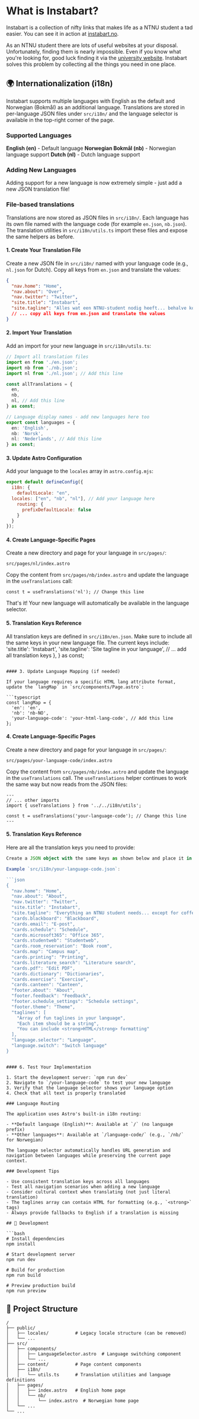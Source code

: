 # What is Instabart?

Instabart is a collection of nifty links that makes life as a NTNU student a tad easier. You can see it in action at [instabart.no](http://instabart.no).

As an NTNU student there are lots of useful websites at your disposal. Unfortunately, finding them is nearly impossible. Even if you know what you're looking for, good luck finding it via the [university website](http://xkcd.com/773/). Instabart solves this problem by collecting all the things you need in one place.

## 🌍 Internationalization (i18n)

Instabart supports multiple languages with English as the default and Norwegian (Bokmål) as an additional language. Translations are stored in per-language JSON files under `src/i18n/` and the language selector is available in the top-right corner of the page.

### Supported Languages

**English (en)** - Default language
**Norwegian Bokmål (nb)** - Norwegian language support
**Dutch (nl)** - Dutch language support

### Adding New Languages

Adding support for a new language is now extremely simple - just add a new JSON translation file!

### File-based translations

Translations are now stored as JSON files in `src/i18n/`. Each language has its own file named with the language code (for example `en.json`, `nb.json`). The translation utilities in `src/i18n/utils.ts` import these files and expose the same helpers as before.

#### 1. Create Your Translation File

Create a new JSON file in `src/i18n/` named with your language code (e.g., `nl.json` for Dutch). Copy all keys from `en.json` and translate the values:

```json
{
  "nav.home": "Home",
  "nav.about": "Over",
  "nav.twitter": "Twitter",
  "site.title": "Instabart",
  "site.tagline": "Alles wat een NTNU-student nodig heeft... behalve koffie",
  // ... copy all keys from en.json and translate the values
}
```

#### 2. Import Your Translation

Add an import for your new language in `src/i18n/utils.ts`:

```typescript
// Import all translation files
import en from './en.json';
import nb from './nb.json';
import nl from './nl.json'; // Add this line

const allTranslations = {
  en,
  nb,
  nl, // Add this line
} as const;

// Language display names - add new languages here too
export const languages = {
  en: 'English',
  nb: 'Norsk',
  nl: 'Nederlands', // Add this line
} as const;
```

#### 3. Update Astro Configuration

Add your language to the `locales` array in `astro.config.mjs`:

```javascript
export default defineConfig({
  i18n: {
    defaultLocale: "en",
  locales: ["en", "nb", "nl"], // Add your language here
    routing: {
      prefixDefaultLocale: false
    }
  }
});
```

#### 4. Create Language-Specific Pages

Create a new directory and page for your language in `src/pages/`:

```
src/pages/nl/index.astro
```

Copy the content from `src/pages/nb/index.astro` and update the language in the `useTranslations` call:

```astro
const t = useTranslations('nl'); // Change this line
```

That's it! Your new language will automatically be available in the language selector.

#### 5. Translation Keys Reference

All translation keys are defined in `src/i18n/en.json`. Make sure to include all the same keys in your new language file. The current keys include:
    'site.title': 'Instabart',
    'site.tagline': 'Site tagline in your language',
    // ... add all translation keys
  },
} as const;
```

#### 3. Update Language Mapping (if needed)

If your language requires a specific HTML lang attribute format, update the `langMap` in `src/components/Page.astro`:

```typescript
const langMap = {
  'en': 'en',
  'nb': 'nb-NO',
  'your-language-code': 'your-html-lang-code', // Add this line
};
```

#### 4. Create Language-Specific Pages

Create a new directory and page for your language in `src/pages/`:

```
src/pages/your-language-code/index.astro
```

Copy the content from `src/pages/nb/index.astro` and update the language in the `useTranslations` call. The `useTranslations` helper continues to work the same way but now reads from the JSON files:

```astro
---
// ... other imports
import { useTranslations } from '../../i18n/utils';

const t = useTranslations('your-language-code'); // Change this line
---
```

#### 5. Translation Keys Reference

Here are all the translation keys you need to provide:

```typescript
Create a JSON object with the same keys as shown below and place it in `src/i18n/<lang>.json`.

Example `src/i18n/your-language-code.json`:

```json
{
  "nav.home": "Home",
  "nav.about": "About",
  "nav.twitter": "Twitter",
  "site.title": "Instabart",
  "site.tagline": "Everything an NTNU student needs... except for coffee",
  "cards.blackboard": "Blackboard",
  "cards.email": "E-post",
  "cards.schedule": "Schedule",
  "cards.microsoft365": "Office 365",
  "cards.studentweb": "Studentweb",
  "cards.room_reservation": "Book room",
  "cards.map": "Campus map",
  "cards.printing": "Printing",
  "cards.literature_search": "Literature search",
  "cards.pdf": "Edit PDF",
  "cards.dictionary": "Dictionaries",
  "cards.exercise": "Exercise",
  "cards.canteen": "Canteen",
  "footer.about": "About",
  "footer.feedback": "Feedback",
  "footer.schedule_settings": "Schedule settings",
  "footer.theme": "Theme",
  "taglines": [
    "Array of fun taglines in your language",
    "Each item should be a string",
    "You can include <strong>HTML</strong> formatting"
  ],
  "language.selector": "Language",
  "language.switch": "Switch language"
}
```
```

#### 6. Test Your Implementation

1. Start the development server: `npm run dev`
2. Navigate to `/your-language-code` to test your new language
3. Verify that the language selector shows your language option
4. Check that all text is properly translated

### Language Routing

The application uses Astro's built-in i18n routing:

- **Default language (English)**: Available at `/` (no language prefix)
- **Other languages**: Available at `/language-code/` (e.g., `/nb/` for Norwegian)

The language selector automatically handles URL generation and navigation between languages while preserving the current page context.

### Development Tips

- Use consistent translation keys across all languages
- Test all navigation scenarios when adding a new language
- Consider cultural context when translating (not just literal translation)
- The taglines array can contain HTML for formatting (e.g., `<strong>` tags)
- Always provide fallbacks to English if a translation is missing

## 🚀 Development

```bash
# Install dependencies
npm install

# Start development server
npm run dev

# Build for production
npm run build

# Preview production build
npm run preview
```

## 📁 Project Structure

```
/
├── public/
│   ├── locales/          # Legacy locale structure (can be removed)
│   └── ...
├── src/
│   ├── components/
│   │   ├── LanguageSelector.astro  # Language switching component
│   │   └── ...
│   ├── content/          # Page content components
│   ├── i18n/
│   │   └── utils.ts      # Translation utilities and language definitions
│   ├── pages/
│   │   ├── index.astro   # English home page
│   │   └── nb/
│   │       └── index.astro  # Norwegian home page
│   └── ...
└── ...
```
